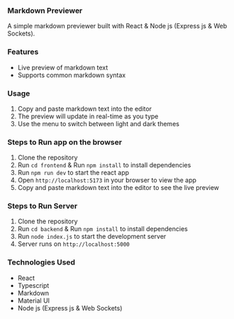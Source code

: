 ### Markdown Previewer

A simple markdown previewer built with React & Node js (Express js & Web Sockets).

### Features

- Live preview of markdown text
- Supports common markdown syntax

### Usage

1.  Copy and paste markdown text into the editor
2.  The preview will update in real-time as you type
3.  Use the menu to switch between light and dark themes

### Steps to Run app on the browser

1.  Clone the repository
2.  Run `cd frontend` & Run `npm install` to install dependencies
3.  Run `npm run dev` to start the react app
4.  Open `http://localhost:5173` in your browser to view the app
5.  Copy and paste markdown text into the editor to see the live preview

### Steps to Run Server

1.  Clone the repository
2.  Run `cd backend` & Run `npm install` to install dependencies
3.  Run `node index.js` to start the development server
4.  Server runs on `http://localhost:5000`

### Technologies Used

- React
- Typescript
- Markdown
- Material UI
- Node js (Express js & Web Sockets)
